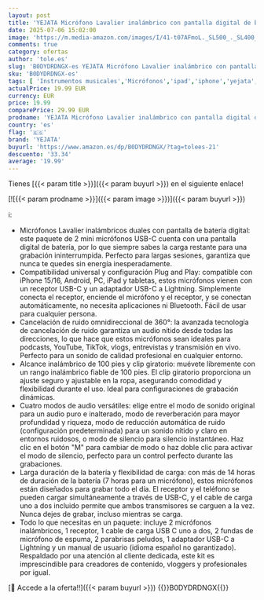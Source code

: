 ```yaml
---
layout: post
title: 'YEJATA Micrófono Lavalier inalámbrico con pantalla digital de batería de 360°  cancelación de ruido omnidireccional  rango de 100 pies  clip giratorio para iPhone 15/16  Android  PC  iPad  tableta'
date: 2025-07-06 15:02:00
image: 'https://m.media-amazon.com/images/I/41-t07AFmoL._SL500_._SL400_.jpg'
comments: true
category: ofertas
author: 'tole.es'
slug: 'B0DYDRDNGX-es YEJATA Micrófono Lavalier inalámbrico con pantalla digital...'
sku: 'B0DYDRDNGX-es'
tags: [ 'Instrumentos musicales','Micrófonos','ipad','iphone','yejata','🇪🇸', ]
actualPrice: 19.99 EUR
currency: EUR
price: 19.99
comparePrice: 29.99 EUR
prodname: 'YEJATA Micrófono Lavalier inalámbrico con pantalla digital de batería de 360°  cancelación de ruido omnidireccional  rango de 100 pies  clip giratorio para iPhone 15/16  Android  PC  iPad  tableta'
country: 'es'
flag: '🇪🇸'
brand: 'YEJATA'
buyurl: 'https://www.amazon.es/dp/B0DYDRDNGX/?tag=tolees-21'
descuento: '33.34'
average: '19.99'
---
```


Tienes [{{< param title >}}]({{< param buyurl >}}) en el siguiente enlace!

[![{{< param prodname >}}]({{< param image >}})]({{< param buyurl >}})

ℹ️:

- Micrófonos Lavalier inalámbricos duales con pantalla de batería digital: este paquete de 2 mini micrófonos USB-C cuenta con una pantalla digital de batería, por lo que siempre sabes la carga restante para una grabación ininterrumpida. Perfecto para largas sesiones, garantiza que nunca te quedes sin energía inesperadamente.
- Compatibilidad universal y configuración Plug and Play: compatible con iPhone 15/16, Android, PC, iPad y tabletas, estos micrófonos vienen con un receptor USB-C y un adaptador USB-C a Lightning. Simplemente conecta el receptor, enciende el micrófono y el receptor, y se conectan automáticamente, no necesita aplicaciones ni Bluetooth. Fácil de usar para cualquier persona.
- Cancelación de ruido omnidireccional de 360°: la avanzada tecnología de cancelación de ruido garantiza un audio nítido desde todas las direcciones, lo que hace que estos micrófonos sean ideales para podcasts, YouTube, TikTok, vlogs, entrevistas y transmisión en vivo. Perfecto para un sonido de calidad profesional en cualquier entorno.
- Alcance inalámbrico de 100 pies y clip giratorio: muévete libremente con un rango inalámbrico fiable de 100 pies. El clip giratorio proporciona un ajuste seguro y ajustable en la ropa, asegurando comodidad y flexibilidad durante el uso. Ideal para configuraciones de grabación dinámicas.
- Cuatro modos de audio versátiles: elige entre el modo de sonido original para un audio puro e inalterado, modo de reverberación para mayor profundidad y riqueza, modo de reducción automática de ruido (configuración predeterminada) para un sonido nítido y claro en entornos ruidosos, o modo de silencio para silencio instantáneo. Haz clic en el botón "M" para cambiar de modo o haz doble clic para activar el modo de silencio, perfecto para un control perfecto durante las grabaciones.
- Larga duración de la batería y flexibilidad de carga: con más de 14 horas de duración de la batería (7 horas para un micrófono), estos micrófonos están diseñados para grabar todo el día. El receptor y el teléfono se pueden cargar simultáneamente a través de USB-C, y el cable de carga uno a dos incluido permite que ambos transmisores se carguen a la vez. Nunca dejes de grabar, incluso mientras se carga.
- Todo lo que necesitas en un paquete: incluye 2 micrófonos inalámbricos, 1 receptor, 1 cable de carga USB C uno a dos, 2 fundas de micrófono de espuma, 2 parabrisas peludos, 1 adaptador USB-C a Lightning y un manual de usuario (idioma español no garantizado). Respaldado por una atención al cliente dedicada, este kit es imprescindible para creadores de contenido, vloggers y profesionales por igual.

[🛒 Accede a la oferta!!]({{< param buyurl >}})
{{<world>}}B0DYDRDNGX{{</world>}}
